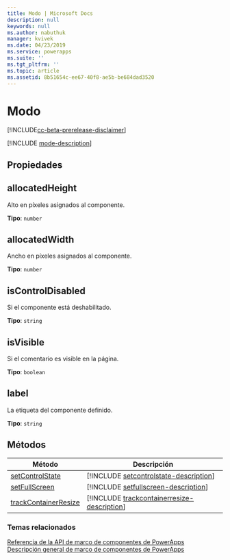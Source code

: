 ```yaml
---
title: Modo | Microsoft Docs
description: null
keywords: null
ms.author: nabuthuk
manager: kvivek
ms.date: 04/23/2019
ms.service: powerapps
ms.suite: ''
ms.tgt_pltfrm: ''
ms.topic: article
ms.assetid: 8b51654c-ee67-40f8-ae5b-be684dad3520
---
```


# <a name="mode"></a>Modo

[!INCLUDE[cc-beta-prerelease-disclaimer](../../../includes/cc-beta-prerelease-disclaimer.md)]

[!INCLUDE [mode-description](includes/mode-description.md)]

## <a name="properties"></a>Propiedades

## <a name="allocatedheight"></a>allocatedHeight

Alto en píxeles asignados al componente.

**Tipo**: `number`

## <a name="allocatedwidth"></a>allocatedWidth

Ancho en píxeles asignados al componente.

**Tipo**: `number`

## <a name="iscontroldisabled"></a>isControlDisabled

Si el componente está deshabilitado.

**Tipo**: `string`

## <a name="isvisible"></a>isVisible

Si el comentario es visible en la página.

**Tipo**: `boolean`

## <a name="label"></a>label

La etiqueta del componente definido.

**Tipo**: `string`

## <a name="methods"></a>Métodos

|Método | Descripción | 
| ------------- |-------------|
|[setControlState](mode/setcontrolstate.md)|[!INCLUDE [setcontrolstate-description](mode/includes/setcontrolstate-description.md)]|
|[setFullScreen](mode/setfullscreen.md)|[!INCLUDE [setfullscreen-description](mode/includes/setfullscreen-description.md)]|
|[trackContainerResize](mode/trackcontainerresize.md)|[!INCLUDE [trackcontainerresize-description](mode/includes/trackcontainerresize-description.md)]|


### <a name="related-topics"></a>Temas relacionados

[Referencia de la API de marco de componentes de PowerApps](../reference/index.md)<br/>
[Descripción general de marco de componentes de PowerApps](../overview.md)